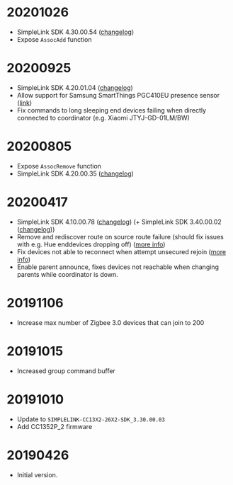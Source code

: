# 20201026
- SimpleLink SDK 4.30.00.54 ([changelog](http://software-dl.ti.com/simplelink/esd/simplelink_cc13x2_26x2_sdk/4.30.00.54/exports/changelog.html))
- Expose `AssocAdd` function

# 20200925
- SimpleLink SDK 4.20.01.04 ([changelog](http://software-dl.ti.com/simplelink/esd/simplelink_cc13x2_26x2_sdk/4.20.01.04/exports/changelog.html))
- Allow support for Samsung SmartThings PGC410EU presence sensor ([link](https://github.com/Koenkk/zigbee2mqtt/issues/4055))
- Fix commands to long sleeping end devices failing when directly connected to coordinator (e.g. Xiaomi JTYJ-GD-01LM/BW)

# 20200805
- Expose `AssocRemove` function
- SimpleLink SDK 4.20.00.35 ([changelog](http://software-dl.ti.com/simplelink/esd/simplelink_cc13x2_26x2_sdk/4.20.00.35/exports/changelog.html))

# 20200417
- SimpleLink SDK 4.10.00.78 ([changelog](http://software-dl.ti.com/simplelink/esd/simplelink_cc13x2_26x2_sdk/4.10.00.78/exports/changelog.html)) (+ SimpleLink SDK 3.40.00.02 ([changelog](http://software-dl.ti.com/simplelink/esd/simplelink_cc13x2_26x2_sdk/3.40.00.02/exports/changelog.html)))
- Remove and rediscover route on source route failure (should fix issues with e.g. Hue enddevices dropping off) ([more info](https://e2e.ti.com/support/wireless-connectivity/zigbee-and-thread/f/158/t/883629))
- Fix devices not able to reconnect when attempt unsecured rejoin ([more info](https://e2e.ti.com/support/wireless-connectivity/zigbee-and-thread/f/158/p/882650/3265311))
- Enable parent announce, fixes devices not reachable when changing parents while coordinator is down.

# 20191106
- Increase max number of Zigbee 3.0 devices that can join to 200

# 20191015
- Increased group command buffer

# 20191010
- Update to `SIMPLELINK-CC13X2-26X2-SDK_3.30.00.03`
- Add CC1352P_2 firmware

# 20190426
- Initial version.